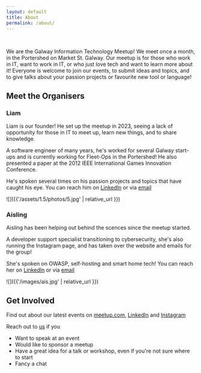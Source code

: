 ```yaml
---
layout: default
title: About
permalink: /about/
---
```


<br/>

We are the Galway Information Technology Meetup! We meet once a month, in the Portershed on Market St. Galway. Our meetup is for those who work in IT, want to work in IT, or who just love tech and want to learn more about it! Everyone is welcome to join our events, to submit ideas and topics, and to give talks about your passion projects or favourite new tool or language!

## Meet the Organisers

### Liam

Liam is our founder! He set up the meetup in 2023, seeing a lack of opportunity for those in IT to meet up, learn new things, and to share knowledge. 

A software engineer of many years, he's worked for several Galway start-ups and is currently working for Fleet-Ops in the Portershed! He also presented a paper at the 2012 IEEE International Games Innovation Conference.

He's spoken several times on his passion projects and topics that have caught his eye. You can reach him on [LinkedIn](https://www.linkedin.com/in/liamkrewer/) or via [email](mailto:liam@galwayit.org)

![]({{'/assets/1.5/photos/5.jpg' | relative_url }})

### Aisling

Aisling has been helping out behind the scences since the meetup started.

A developer support specialist transitioning to cybersecurity, she's also running the Instagram page, and has taken over the website and emails for the group!

She's spoken on OWASP, self-hosting and smart home tech! You can reach her on [LinkedIn](https://www.linkedin.com/in/liamkrewer/) or via [email](mailto:hello@galwayit.org)


![]({{'/images/ais.jpg' | relative_url }})

## Get Involved

Find out about our latest events on [meetup.com](https://www.meetup.com/galway-information-technology/), [LinkedIn](https://www.linkedin.com/groups/14314350/) and [Instagram](https://www.instagram.com/galway.it.meetup/)

Reach out to [us](mailto:hello@galwayit.org) if you
- Want to speak at an event
- Would like to sponsor a meetup
- Have a great idea for a talk or workshop, even if you're not sure where to start
- Fancy a chat